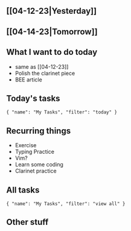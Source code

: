 ## [[04-12-23|Yesterday]]

## [[04-14-23|Tomorrow]]

## What I want to do today
- same as [[04-12-23]]
- Polish the clarinet piece
- BEE article

## Today's tasks

```todoist 
{ "name": "My Tasks", "filter": "today" } 
```

## Recurring things
- Exercise
- Typing Practice
- Vim?
- Learn some coding
- Clarinet practice


## All tasks

```todoist 
{ "name": "My Tasks", "filter": "view all" } 
```
## Other stuff